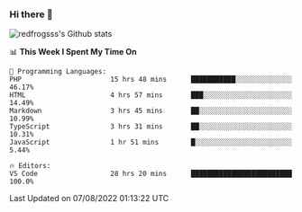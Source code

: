 ### Hi there 👋

<img src="https://github-readme-stats.vercel.app/api?username=redfrogsss&show_icons=true" alt="redfrogsss's Github stats"></img>

<!--START_SECTION:waka-->
📊 **This Week I Spent My Time On** 

```text
💬 Programming Languages: 
PHP                      15 hrs 48 mins      ███████████░░░░░░░░░░░░░░   46.17% 
HTML                     4 hrs 57 mins       ███░░░░░░░░░░░░░░░░░░░░░░   14.49% 
Markdown                 3 hrs 45 mins       ██░░░░░░░░░░░░░░░░░░░░░░░   10.99% 
TypeScript               3 hrs 31 mins       ██░░░░░░░░░░░░░░░░░░░░░░░   10.31% 
JavaScript               1 hr 51 mins        █░░░░░░░░░░░░░░░░░░░░░░░░   5.44%

🔥 Editors: 
VS Code                  28 hrs 20 mins      █████████████████████████   100.0%

```


 Last Updated on 07/08/2022 01:13:22 UTC
<!--END_SECTION:waka-->